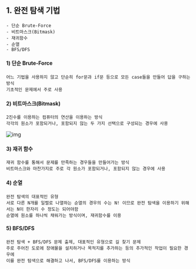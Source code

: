 <h2>1. 완전 탐색 기법</h2>

    - 단순 Brute-Force 
    - 비트마스크(Bitmask)
    - 재귀함수
    - 순열
    - BFS/DFS

<h4>1) 단순 Brute-Force</h4>

    어느 기법을 사용하지 않고 단순히 for문과 if문 등으로 모든 case들을 만들어 답을 구하는 방식
    기초적인 문제에서 주로 사용

<h4>2) 비트마스크(Bitmask)</h4>

    2진수를 이용하는 컴퓨터의 연산을 이용하는 방식
    각각의 원소가 포함되거나, 포함되지 않는 두 가지 선택으로 구성되는 경우에 사용

![img](https://img1.daumcdn.net/thumb/R1280x0/?scode=mtistory2&fname=https%3A%2F%2Fblog.kakaocdn.net%2Fdn%2FMICx8%2FbtqIl92dgLq%2FgLKTsc0ofKianC1ZQnQlNk%2Fimg.png)

<h4>3) 재귀 함수</h4>
    
    재귀 함수를 통해서 문제를 만족하는 경우들을 만들어가는 방식
    비트마스크와 마찬가지로 주로 각 원소가 포함되거나, 포함되지 않는 경우에 사용

<h4>4) 순열</h4>

    완전 탐색의 대표적인 유형
    서로 다른 N개를 일렬로 나열하는 순열의 경우의 수는 N! 이므로 완전 탐색을 이용하기 위해서는 N이 한자리 수 정도는 되어야함
    순열에 원소를 하나씩 채워가는 방식이며, 재귀함수를 이용

<h4>5) BFS/DFS</h4>

    완전 탐색 + BFS/DFS 문제 출제, 대표적인 유형으로 길 찾기 문제
    주로 주어진 도로에 장애물을 설치하거나 목적지를 추가하는 등의 추가적인 작업이 필요한 경우에
    이를 완전 탐색으로 해결하고 나서, BFS/DFS를 이용하는 방식
    